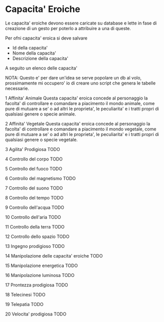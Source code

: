 # Capacita' Eroiche

Le capacita' eroiche devono essere caricate su database e lette in
fase di creazione di un gesto per poterlo a attribuire a una di
queste.

Per ofni capacita' eroica si deve salvare
  * Id della capacita'
  * Nome della capacita'
  * Descrizione della capacita'

A seguito un elenco delle capacita'

NOTA: Questo e' per dare un'idea se serve popolare un db al volo,
prossimamente mi occupero' io di creare uno script che genera le
tabelle necessarie.


1 Affinita' Animale
Questa capacita' eroica concede al personaggio la facolta' di
controllare e comandare a piacimento il mondo animale, come pure di
mutuare a se' o ad altri le proprieta', le peculiarita' e i tratti
propri di qualsiasi genere o specie animale.

2 Affinita' Vegetale
Questa capacita' eroica concede al personaggio la facolta' di
controllare e comandare a piacimento il mondo vegetale, come pure
di mutuare a se' o ad altri le proprieta', le peculiarita' e i tratti
propri di qualsiasi genere o specie vegetale.

3 Agilita' Prodigiosa
TODO

4 Controllo del corpo
TODO

5 Controllo del fuoco
TODO

6 Controllo del magnetismo
TODO

7 Controllo del suono
TODO

8 Controllo del tempo
TODO

9 Controllo dell'acqua
TODO

10 Controllo dell'aria
TODO

11 Controllo della terra
TODO

12 Controllo dello spazio
TODO

13 Ingegno prodigioso
TODO

14 Manipolazione delle capacita' eroiche
TODO

15 Manipolazione energetica
TODO

16 Manipolazione luminosa
TODO

17 Prontezza prodigiosa
TODO

18 Telecinesi
TODO

19 Telepatia
TODO

20 Velocita' prodigiosa
TODO